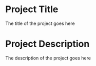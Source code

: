 # Project Title

The title of the project goes here

# Project Description

The description of the project goes here